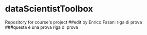 # dataScientistToolbox
Repository for course's project
##edit by Enrico Fasani
riga di prova
###questa è una prova
riga di prova
